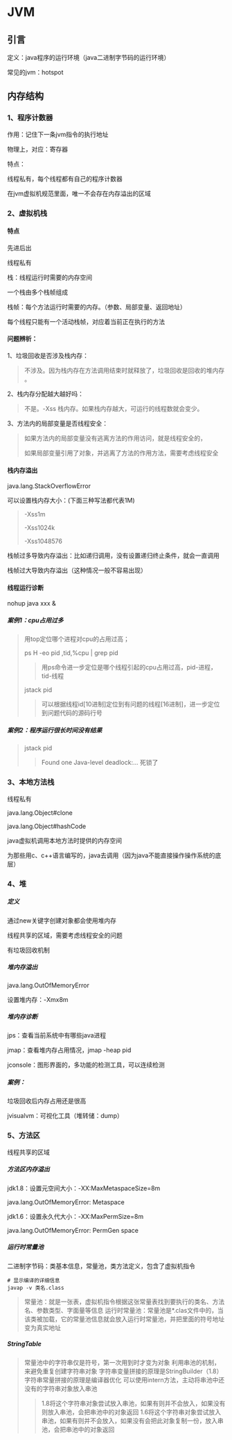 #  JVM

## 引言

定义：java程序的运行环境（java二进制字节码的运行环境）

常见的jvm：hotspot

## 内存结构

### 1、程序计数器

作用：记住下一条jvm指令的执行地址

物理上，对应：寄存器

特点：

线程私有，每个线程都有自己的程序计数器

在jvm虚拟机规范里面，唯一不会存在内存溢出的区域

### 2、虚拟机栈

#### 特点

先进后出

线程私有

栈：线程运行时需要的内存空间

一个栈由多个栈帧组成

栈帧：每个方法运行时需要的内存。（参数、局部变量、返回地址）

每个线程只能有一个活动栈帧，对应着当前正在执行的方法

#### 问题辨析：

1、垃圾回收是否涉及栈内存：

> 不涉及。因为栈内存在方法调用结束时就释放了，垃圾回收是回收的堆内存 。

2、栈内存分配越大越好吗：

> 不是。-Xss 栈内存。如果栈内存越大，可运行的线程数就会变少。

3、方法内的局部变量是否线程安全：

>如果方法内的局部变量没有逃离方法的作用访问，就是线程安全的，
>
>如果局部变量引用了对象，并逃离了方法的作用方法，需要考虑线程安全

#### 栈内存溢出

java.lang.StackOverflowError

可以设置栈内存大小：(下面三种写法都代表1M)

> -Xss1m
>
> -Xss1024k
>
> -Xss1048576

栈帧过多导致内存溢出：比如递归调用，没有设置递归终止条件，就会一直调用

栈帧过大导致内存溢出（这种情况一般不容易出现）

#### 线程运行诊断

nohup java xxx &

##### 案例1：cpu占用过多

> 用top定位哪个进程对cpu的占用过高；
>
> 
>
>  ps H -eo pid ,tid,%cpu | grep pid
>
> > 用ps命令进一步定位是哪个线程引起的cpu占用过高，pid-进程，tid-线程
>
> 
>
> jstack pid
>
> > 可以根据线程id[10进制]定位到有问题的线程[16进制]，进一步定位到问题代码的源码行号

##### 案例2：程序运行很长时间没有结果

> jstack pid
>
> > Found one Java-level deadlock:...	死锁了

### 3、本地方法栈

线程私有

java.lang.Object#clone

java.lang.Object#hashCode

java虚拟机调用本地方法时提供的内存空间

为那些用c、c++语言编写的，java去调用（因为java不能直接操作操作系统的底层）

### 4、堆

##### 定义

通过new关键字创建对象都会使用堆内存

线程共享的区域，需要考虑线程安全的问题

有垃圾回收机制

##### 堆内存溢出

java.lang.OutOfMemoryError

设置堆内存：-Xmx8m

##### 堆内存诊断

jps：查看当前系统中有哪些java进程

jmap：查看堆内存占用情况，jmap -heap pid

jconsole：图形界面的，多功能的检测工具，可以连续检测

##### 案例：

垃圾回收后内存占用还是很高

jvisualvm：可视化工具（堆转储：dump）

### 5、方法区

线程共享的区域

##### 方法区内存溢出

jdk1.8：设置元空间大小：-XX:MaxMetaspaceSize=8m

java.lang.OutOfMemoryError: Metaspace



jdk1.6：设置永久代大小：-XX:MaxPermSize=8m

java.lang.OutOfMemoryError: PermGen space

##### 运行时常量池

二进制字节码：类基本信息，常量池，类方法定义，包含了虚拟机指令

```
# 显示编译的详细信息
javap -v 类名.class
```

>常量池：就是一张表，虚拟机指令根据这张常量表找到要执行的类名、方法名、参数类型、字面量等信息
>运行时常量池：常量池是*.clas文件中的，当该类被加载，它的常量池信息就会放入运行时常量池，并把里面的符号地址变为真实地址

##### StringTable

>常量池中的字符串仅是符号，第一次用到时才变为对象
>利用串池的机制，来避免重复创建字符串对象
>字符串变量拼接的原理是StringBuilder（1.8）
>字符串常量拼接的原理是编译器优化
>可以使用intern方法，主动将串池中还没有的字符串对象放入串池
>
>>1.8将这个字符串对象尝试放入串池，如果有则并不会放入，如果没有则放入串池，会把串池中的对象返回
>>1.6将这个字符串对象尝试放入串池，如果有则并不会放入，如果没有会把此对象复制一份，放入串池，会把串池中的对象返回

